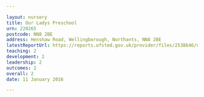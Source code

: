 ```yaml
---

layout: nursery
title: Our Ladys Preschool
urn: 220265
postcode: NN8 2BE
address: Henshaw Road, Wellingborough, Northants, NN8 2BE
latestReportUrl: https://reports.ofsted.gov.uk/provider/files/2538646/urn/220265.pdf
teaching: 2
development: 2
leadership: 2
outcomes: 2
overall: 2
date: 11 January 2016

---
```


